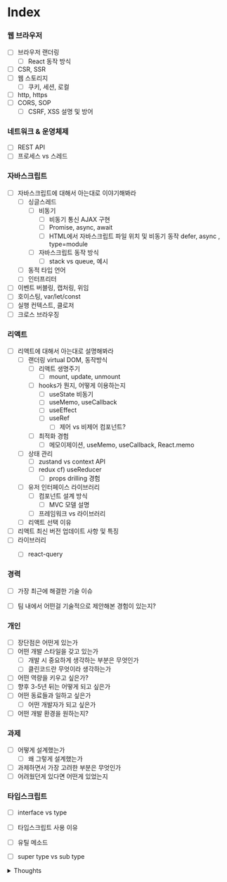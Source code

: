 # Index

### 웹 브라우저

* [ ] 브라우저 랜더링
  * [ ] React 동작 방식
* [ ] CSR, SSR
* [ ] 웹 스토리지
  * [ ] 쿠키, 세션, 로컬
* [ ] http, https
* [ ] CORS, SOP
  * [ ] CSRF, XSS 설명 및 방어

###

### 네트워크 & 운영체제

* [ ] REST API
* [ ] 프로세스 vs 스레드

###

### 자바스크립트

* [ ] 자바스크립트에 대해서 아는대로 이야기해봐라
  * [ ] 싱글스레드
    * [ ] 비동기
      * [ ] 비동기 통신 AJAX 구현
      * [ ] Promise, async, await
      * [ ] HTML에서 자바스크립트 파일 위치 및 비동기 동작 defer, async , type=module
    * [ ] 자바스크립트 동작 방식
      * [ ] stack vs queue, 예시
  * [ ] 동적 타입 언어
  * [ ] 인터프리터
* [ ] 이벤트 버블링, 캡처링, 위임
* [ ] 호이스팅, var/let/const
* [ ] 실행 컨텍스트, 클로저
* [ ] 크로스 브라우징

###

### 리액트

* [ ] 리액트에 대해서 아는대로 설명해봐라
  * [ ] 랜더링 virtual DOM, 동작방식
    * [ ] 리액트 생명주기
      * [ ] mount, update, unmount
    * [ ] hooks가 뭔지, 어떻게 이용하는지
      * [ ] useState 비동기
      * [ ] useMemo, useCallback
      * [ ] useEffect
      * [ ] useRef
        * [ ] 제어 vs 비제어 컴포넌트?
    * [ ] 최적화 경험
      * [ ] 메모이제이션, useMemo, useCallback, React.memo
  * [ ] 상태 관리
    * [ ] zustand vs context API
    * [ ] redux cf) useReducer
      * [ ] props drilling 경험
  * [ ] 유저 인터페이스 라이브러리
    * [ ] 컴포넌트 설계 방식
      * [ ] MVC 모델 설명
    * [ ] 프레임워크 vs 라이브러리
  * [ ] 리액트 선택 이유
* [ ] 리액트 최신 버전 업데이트 사항 및 특징
* [ ] 라이브러리
  * [ ] react-query



### 경력

* [ ] 가장 최근에 해결한 기술 이슈
* [ ] 팀 내에서 어떤걸 기술적으로 제안해본 경험이 있는지?



### 개인

* [ ] 장단점은 어떤게 있는가
* [ ] 어떤 개발 스타일을 갖고 있는가
  * [ ] 개발 시 중요하게 생각하는 부분은 무엇인가
  * [ ] 클린코드란 무엇이라 생각하는가
* [ ] 어떤 역량을 키우고 싶은가?
* [ ] 향후 3-5년 뒤는 어떻게 되고 싶은가
* [ ] 어떤 동료들과 일하고 싶은가
  * [ ] 어떤 개발자가 되고 싶은가
* [ ] 어떤 개발 환경을 원하는지?

###

### 과제

* [ ] 어떻게 설계했는가
  * [ ] 왜 그렇게 설계했는가
* [ ] 과제하면서 가장 고려한 부분은 무엇인가
* [ ] 어려웠던게 있다면 어떤게 있었는지

###

### 타입스크립트

* [ ] interface vs type
* [ ] 타입스크립트 사용 이유
* [ ] 유틸 메소드
* [ ] super type vs sub type





<details>

<summary>Thoughts</summary>

## CORS(Cross-origin Resource Sharing)

<img src="../.gitbook/assets/mdn-url-all.png" alt="URL 2)" data-size="original">

교차 출처 리소스 공유는 동일한 URL이 아닌 다른 출처에서 데이터를 주고 받는 것을 허용하는 정책이다.&#x20;

**프로토콜**, **호스트**, **포트**가 모두 같아야 동일한 출처이다.



실제로 리액트 프로젝트를 하면서 CORS 이슈를 겪었는데, 이를 해결하기 위해 `package.json` 에서 `proxy` 설정으로 해결했다.

```javascript
//package.json

"proxy": "http://localhost:8888"
```

<img src="../.gitbook/assets/제목 없는 다이어그램.jpg" alt="Proxy 동작 원리" data-size="original">

##

## CSR(Client Side Rendring) SSR(Server Side Rendering)

**CSR 동작**

1. 서버에서 HTML/CSS 리소스 다운 후 빈 HTML 노출
2. JS 다운로드
3. 동적으로 DOM 생성
4. 유저 인터렉션 가능

**SSR**

1. 서버에서 만들어진 HTML 파일을 다운로드 후 완성된 화면 노출
2. JS 다운로드
3. 유저 인터렉션 가능



진행했던 프로젝트는 커머스 비즈니스이기 때문에 SEO가 중요한 플랫폼이고 이를 위해 Next.js를 도입했다.



## REST API

REST(Representational State Transfer)는 서버와 통신할 때의 만든 하나의 인터페이스이다. 일관적인 인터페이스를 유지할 수 있다. 자원 기반으로 설계되기 때문에 말하려는 바를 메시지를 통해 쉽게 알 수 있다. 다만 HTTP Method가 한정적인 단점도 있다.

* 자원 Resource -> HTTP URI(Uniform Resource Identifier)
* 행위 Verb -> HTTP Method(POST, GET, PUT, DELETE)을 통해 자원의 CRUD 기능을 수행할 수 있다.
* 표현 Representations -> HTTP Message Pay Load

```
GET api/team
GET api/team/:id
POST api/team
PUT api/team
DELETE api/team
```

소문자로만, 하이픈(-)으로, 마지막에는 슬래시(/) 없이 그리고 행위를 포함하지 않는 방식 등으로 설계되어야 한다.&#x20;



**\*URI vs URL**

<img src="../.gitbook/assets/url-structure-and-scheme-2022.png" alt="URI vs URL 3) " data-size="original">



## 브라우저 저장소

두 저장소 `key: value` 형태의 문자열 string 값으로 저장한다.



**Cookie**

Cookie는 4KB로 작은 데이터를 저장할 수 있고, 서버와 통신한다. 쿠키는 주로 서버가 유저를 기억하기 위한 용도로 사용된다. HTTP 프로토콜은 stateless이기 때문에 `request > response`가 끝나고 나면 통신을 끊고 그 다음 통신을 해도 이전 내용을 기억할 수 없기 때문이다. (주로 사용자의 언어, 다크모드 등의 내용을 저장)



**Web Storage**

Web Storage는 Local, Session으로 나뉘어져 있다. 5MB 정도로 쿠키에 비해서 큰 데이터를 저장 할 수 있고, 서버로 전송되지 않는다. 굳이 서버로 전송할 필요가 없는 데이터라면 보안과 속도를 위해 이용하며, 웹 성능에 영향을 주지 않고 큰 데이터를 저장할 수 있다. **Local Storage**는 유효기간이 없지만, **Session Storage**는 창을 닫으면 초기화된다.[4)](https://geonlee.tistory.com/127)

실제로 프로젝트에서도 Local Storage를 사용했었고, 일회성 모달과 로그인 여부를 확인하기 위해 저장했다.



**Browser Cache**

Browser Cache는 브라우저에서 웹 리소스의 사본을 저장하는 방식으로 이미지, HTML, CSS, JS 등의 에셋이 있다. 서버와 클라이언트가 통신을 하다보면 지연될 수 있고 이 간극을 줄이기 위해 브라우저 캐시가 있다.&#x20;



## Javascript, Sync vs Async

자바스크립트는 **논 블로킹**, **싱글 스레드** 언어이다. 또한, 선언이 아닌 변수에 할당되면서 데이터의 타입이 결정되기 때문에 동적 타입이고, 스크립트언어로 한 줄씩 읽어가며 오른쪽에서 왼쪽으로, 위에서 밑으로 진행된다.

싱글 스레드이지만 하나의 작업이 완료되기를 기다리지 않고 다음 작업을 수행할 수 있다. 이렇게 **비동기처리**가 가능하기 때문에 논 블로킹이라 부른다.&#x20;

자바스크립트의 비동기 처리 방식은 **AJAX**(Asynchronous Javascript And XML)라 한다.



<img src="../.gitbook/assets/1603915143811.png" alt="Sync vs Async 5)" data-size="original">

&#x20;

### Promise

<img src="../.gitbook/assets/promises.png" alt="Promise 6)" data-size="original">

* Pending(대기): 초기상태
* Fulfilled(성공): 비동기 처리가 완료되어 프로미스가 결과 값을 반환해준 상태
* Rejected(실패): 비동기 처리가 실패하거나 오류가 발생한 상태

Promise는 3가지 상태를 가진다.&#x20;



## Position

```css
/* 어느 위치에 배치될 지 정할 수 있는 속성 */

position: static;
position: relative;
position: absolute;
position: fixed;
position: sticky;
```



## SCSS

css를 조금 더 효율적으로 편리하게 작성할 수 있도록 variable, nesting, mixin 등의 개념을 추가해서 나온 스크립트 언어이다. 다만 SaSS와 SCSS는 `{ }` 감싸는 구문의 여부로 다르다.



## attribute, property

```html
<input value="name" />
```

태그 내 속성을 의미하는 `attribute`

DOM은 객체로 이루어져있기 때문에 생성 후 그 안에 속성은 `property` , DOM을 조작해 `property`를 변경할 수 있다.&#x20;



## Display, Box Model

<img src="../.gitbook/assets/스크린샷 2023-01-25 오후 7.50.43.png" alt="Box Model" data-size="original">

`inline`은 실제 컨텐트의 크기 만을 의미한다.&#x20;

`inline-block`은 `margin`과 `padding` 속성에서 상하에만 적용된다. `width`, `height`는 적용되지 않는다. 그렇기 때문에 옆에 컨텐트가 붙을 수 있다.

`block`은 한 줄을 다 차지한다. `width`, `height`, `margin`, `padding` 모든 것이 적용된다.



컨텐트의 영역은 `content+padding`으로 `background`, `img` 등의 요소들이 해당 영역까지 반영된다.



## Semantic Markup

* 웹 접근성: **모든 사용자가 제외되지 않고** 웹을 이용할 수 있도록 접근성을 준수해야 한다.
* SEO 최적화: 문서 내 태그와 내용을 통해 분석해 어떤 내용이 포함되어 있는데 효과적으로 분석할 수 있을 것이다.
* 개발: 협업 시의가독성, 스타일을 부여할 때 최대한 다양한 태그를 활용해 쉽게 스타일을 부여할 수 있다.



## Async, Defer

둘다 스크립트를 다운받는 동안 HTML 랜더링이 중단되지 않는다.

**Async**는 스크립트 다운이 완료되면 바로 실행한다.

**Defer**는 스크립트 다운이 완료되고 HTML을 다 읽은 후에 실행한다.



## Type, Interface

인터페이스는 객체의 시그니쳐만을 만들 수 있다.

또한, 확장 시 동일한 인터페이스를 선언해도 자동으로 확장되지만 타입은 불가능하다.

인터페이스는 `extends`를 통해 상속받는 개념, 타입은 유니언 타입으로 확장할 수 있다.



Generic은 거의 사용해 본 적은 없으나, Nullable\<T>로 유틸성 타입가드를 활용해본 경험은 있다. T를 통해 정해지지 않은 타입을 unknow이나 any가 아닌 효율적으로 타입을 정의해서 사용할 수 있는 걸로 알고있다.

제네릭 유틸리티 타입으로는 readonly, omit, exclude, partial 등 다양한게 있다.





~~콜백, 프로미스, 페치, 쉘로우카피 딥카피,~~ 리액트, 리덕스



프로미스가 나오게 된 이유는 콜백 패턴으로 비동기처리를 진행할 시, 에러 처리가 어렵고 가독성 측면에서도 힘들기 때문에 프로미스가 탄생했다. 또한 비동기 방식은 작업중인 코드가 끝나기 전에 다음 코드를 실행하기 때문에 결과를 예측하기 어렵다.

프로미스 객체는 pending, fulfilled, rejected의 상태를 가진다. 프로미스는 .then() .catch() 구문을 통해 이행/거절 되었을 시 진행할 작업과 에러가 발생했을 때 캐치 구문을 통해 제어할 수 있다.



리액트 라이프사이클이 무엇인지

상태관리를 하거나 라이프사이클에 맞추어 개발을 하려면 class를 이용한 방법 밖에는 없었고, class를 사용하면 필요 이상으로 많은 코드를 작성해야하는데 this, render 기타 등등 여러가지



this는 자신이 속한 객체 또는 자신이 생성할 인스턴스를 가리키는 자기 참조 변수(self-reference variable)

일반 함수의 경우 (생성자 함수, 함수 선언문 등)은 constructor/prototype 이 있기에 즉, 객체이다.

화살표 함수의 경우 non-constructor 이므로 객체가 아니기 때문에 this를 이용하면 상위 스코프 일반 함수에서 바인딩할 객체를 찾는다.

this는 함수 생성 시점이 아닌 함수가 호출되는 시점에 따라 동적으로 바뀐다.





</details>

